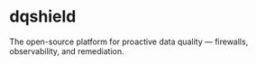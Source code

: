 # dqshield
The open-source platform for proactive data quality — firewalls, observability, and remediation.
